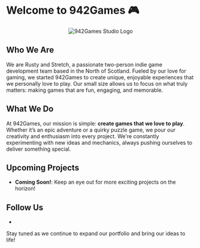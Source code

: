 # Welcome to 942Games 🎮

<p align="center">
  <img src="https://github.com/user-attachments/assets/af541908-44e2-43d9-9e5d-f5e20de3f259" alt="942Games Studio Logo" />
</p>



## Who We Are
We are Rusty and Stretch, a passionate two-person indie game development team based in the North of Scotland. Fueled by our love for gaming, we started 942Games to create unique, enjoyable experiences that we personally love to play. Our small size allows us to focus on what truly matters: making games that are fun, engaging, and memorable.

## What We Do
At 942Games, our mission is simple: **create games that we love to play**. Whether it’s an epic adventure or a quirky puzzle game, we pour our creativity and enthusiasm into every project. We're constantly experimenting with new ideas and mechanics, always pushing ourselves to deliver something special.

## Upcoming Projects
- **Coming Soon!**: Keep an eye out for more exciting projects on the horizon!

## Follow Us
- 

Stay tuned as we continue to expand our portfolio and bring our ideas to life!
